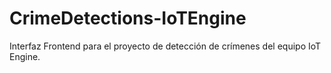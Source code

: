 # CrimeDetections-IoTEngine
Interfaz Frontend para el proyecto de detección de crímenes del equipo IoT Engine.
